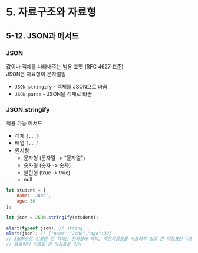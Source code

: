 # 5. 자료구조와 자료형
## 5-12. JSON과 메서드
### JSON
값이나 객체를 나타내주는 범용 포맷 (RFC 4627 표준)  
JSON은 자료형이 문자열임
- `JSON.stringify` - 객체를 JSON으로 바꿈
- `JSON.parse` - JSON을 객체로 바꿈
### JSON.stringify
적용 가능 메서드
- 객체 `{...}`
- 배열 `[...]`
- 원시형
    - 문자형 (문자열 -> "문자열")
    - 숫자형 (숫자 -> 숫자)
    - 불린형 (true -> true)
    - null
```javascript
let student = {
    name: 'John',
    age: 30
};

let json = JSON.stringify(student);

alert(typeof json); // string
alert(json); // {"name":"John","age":30}
// JSON으로 인코딩 된 객체는 문자열에 백틱, 작은따옴표를 사용하지 않고 큰 따옴표만 사용함
// 프로퍼티 이름도 큰 따옴표로 감쌈
```
